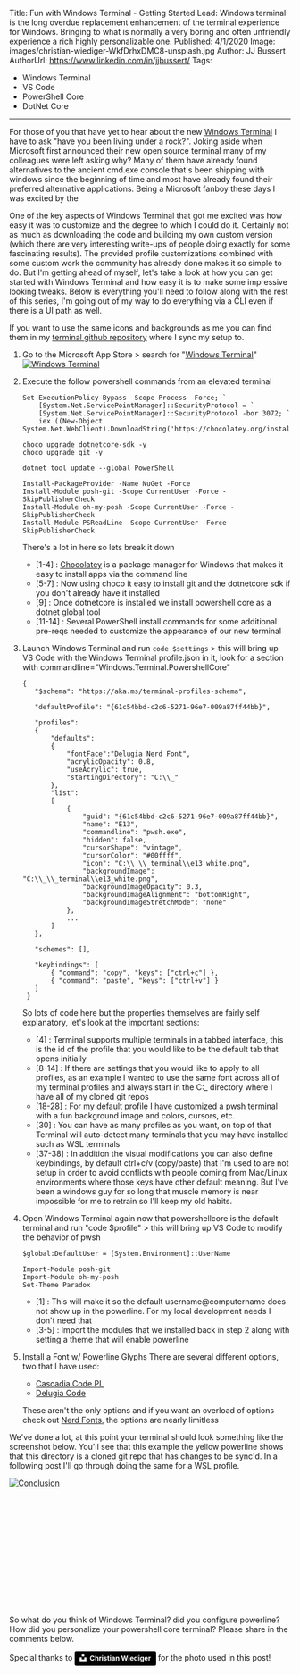 Title: Fun with Windows Terminal - Getting Started
Lead: Windows terminal is the long overdue replacement enhancement of the terminal experience for Windows. Bringing to what is normally a very boring and often unfriendly experience a rich highly personalizable one.
Published: 4/1/2020
Image: images/christian-wiediger-WkfDrhxDMC8-unsplash.jpg
Author: JJ Bussert
AuthorUrl: https://www.linkedin.com/in/jjbussert/
Tags:
 - Windows Terminal
 - VS Code
 - PowerShell Core
 - DotNet Core
---
For those of you that have yet to hear about the new [Windows Terminal](https://github.com/Microsoft/Terminal) I have to ask "have you been living under a rock?". Joking aside when Microsoft first announced their new open source terminal many of my colleagues were left asking why? Many of them have already found alternatives to the ancient cmd.exe console that's been shipping with windows since the beginning of time and most have already found their preferred alternative applications. Being a Microsoft fanboy these days I was excited by the 

One of the key aspects of Windows Terminal that got me excited was how easy it was to customize and the degree to which I could do it.  Certainly not as much as downloading the code and building my own custom version (which there are very interesting write-ups of people doing exactly for some fascinating results).  The provided profile customizations combined with some custom work the community has already done makes it so simple to do.  But I'm getting ahead of myself, let's take a look at how you can get started with Windows Terminal and how easy it is to make some impressive looking tweaks.  Below is everything you'll need to follow along with the rest of this series, I'm going out of my way to do everything via a CLI even if there is a UI path as well.

If you want to use the same icons and backgrounds as me you can find them in my [terminal github repository](https://github.com/JJBussert/terminal) where I sync my setup to.

1. Go to the Microsoft App Store > search for "[Windows Terminal](https://www.microsoft.com/en-us/p/windows-terminal-preview/9n0dx20hk701)"
    [![Windows Terminal](/images/posts/fun-with-windows-terminal/appstore-winterminal.png "Windows Terminal")](/images/posts/fun-with-windows-terminal/appstore-winterminal.png)    
    
2. Execute the follow powershell commands from an elevated terminal
    <pre class='language-powershell line-numbers'><code>Set-ExecutionPolicy Bypass -Scope Process -Force; `
       [System.Net.ServicePointManager]::SecurityProtocol = `
       [System.Net.ServicePointManager]::SecurityProtocol -bor 3072; `
       iex ((New-Object System.Net.WebClient).DownloadString('https://chocolatey.org/install.ps1'))

   choco upgrade dotnetcore-sdk -y
   choco upgrade git -y

   dotnet tool update --global PowerShell

   Install-PackageProvider -Name NuGet -Force
   Install-Module posh-git -Scope CurrentUser -Force -SkipPublisherCheck
   Install-Module oh-my-posh -Scope CurrentUser -Force -SkipPublisherCheck
   Install-Module PSReadLine -Scope CurrentUser -Force -SkipPublisherCheck</code></pre> 
    
    There's a lot in here so lets break it down
    * [1-4] : [Chocolatey](https://chocolatey.org/) is a package manager for Windows that makes it easy to install apps via the command line
    * [5-7] : Now using choco it easy to install git and the dotnetcore sdk if you don't already have it installed
    * [9] : Once dotnetcore is installed we install powershell core as a dotnet global tool
    * [11-14] : Several PowerShell install commands for some additional pre-reqs needed to customize the appearance of our new terminal

3. Launch Windows Terminal and run `code $settings` > this will bring up VS Code with the Windows Terminal profile.json in it, look for a section with commandline="Windows.Terminal.PowershellCore" 
    <pre class='language-json line-numbers'><code>{
      "$schema": "https://aka.ms/terminal-profiles-schema",

      "defaultProfile": "{61c54bbd-c2c6-5271-96e7-009a87ff44bb}",

      "profiles":
      {
          "defaults":
          {
              "fontFace":"Delugia Nerd Font",
              "acrylicOpacity": 0.8,
              "useAcrylic": true,
              "startingDirectory": "C:\\_"
          },
          "list":
          [
              {
                  "guid": "{61c54bbd-c2c6-5271-96e7-009a87ff44bb}",
                  "name": "E13",
                  "commandline": "pwsh.exe",
                  "hidden": false,
                  "cursorShape": "vintage",
                  "cursorColor": "#00ffff",
                  "icon": "C:\\_\\_terminal\\e13_white.png",
                  "backgroundImage": "C:\\_\\_terminal\\e13_white.png",
                  "backgroundImageOpacity": 0.3,
                  "backgroundImageAlignment": "bottomRight",
                  "backgroundImageStretchMode": "none"
              },
              ...
          ]
      },

      "schemes": [],

      "keybindings": [
          { "command": "copy", "keys": ["ctrl+c"] },
          { "command": "paste", "keys": ["ctrl+v"] }
      ]
    }</code></pre>

    So lots of code here but the properties themselves are fairly self explanatory, let's look at the important sections:
    * [4] : Terminal supports multiple terminals in a tabbed interface, this is the id of the profile that you would like to be the default tab that opens initially
    * [8-14] : If there are settings that you would like to apply to all profiles, as an example I wanted to use the same font across all of my terminal profiles and always start in the C:\_ directory where I have all of my cloned git repos
    * [18-28] : For my default profile I have customized a pwsh terminal with a fun background image and colors, cursors, etc.
    * [30] : You can have as many profiles as you want, on top of that Terminal will auto-detect many terminals that you may have installed such as WSL terminals
    * [37-38] : In addition the visual modifications you can also define keybindings, by default ctrl+c/v (copy/paste) that I'm used to are not setup in order to avoid conflicts with people coming from Mac/Linux environments where those keys have other default meaning.  But I've been a windows guy for so long that muscle memory is near impossible for me to retrain so I'll keep my old habits.

3. Open Windows Terminal again now that powershellcore is the default terminal and run "code $profile" > this will bring up VS Code to modify the behavior of pwsh
    <pre class='language-powershell line-numbers'><code>$global:DefaultUser = [System.Environment]::UserName
   
   Import-Module posh-git
   Import-Module oh-my-posh
   Set-Theme Paradox</code></pre>
   
    * [1] : This will make it so the default username@computername does not show up in the powerline.  For my local development needs I don't need that
    * [3-5] : Import the modules that we installed back in step 2 along with setting a theme that will enable powerline

4. Install a Font w/ Powerline Glyphs
    There are several different options, two that I have used:
    * [Cascadia Code PL](https://github.com/microsoft/cascadia-code/releases)
    * [Delugia Code](https://github.com/adam7/delugia-code/releases)

    These aren't the only options and if you want an overload of options check out [Nerd Fonts](https://www.nerdfonts.com/), the options are nearly limitless
    

We've done a lot, at this point your terminal should look something like the screenshot below.  You'll see that this example the yellow powerline shows that this directory is a cloned git repo that has changes to be sync'd.  In a following post I'll go through doing the same for a WSL profile.

<div style="padding-bottom: 200px">

[![Conclusion](/images/posts/fun-with-windows-terminal/conclusion.png "Conclusion")](/images/posts/fun-with-windows-terminal/conclusion.png)  

</div>

So what do you think of Windows Terminal? did you configure powerline? How did you personalize your powershell core terminal? Please share in the comments below.

Special thanks to <a style="background-color:black;color:white;text-decoration:none;padding:4px 6px;font-family:-apple-system, BlinkMacSystemFont, &quot;San Francisco&quot;, &quot;Helvetica Neue&quot;, Helvetica, Ubuntu, Roboto, Noto, &quot;Segoe UI&quot;, Arial, sans-serif;font-size:12px;font-weight:bold;line-height:1.2;display:inline-block;border-radius:3px" href="https://unsplash.com/@christianw?utm_medium=referral&amp;utm_campaign=photographer-credit&amp;utm_content=creditBadge" target="_blank" rel="noopener noreferrer" title="Download free do whatever you want high-resolution photos from Christian Wiediger"><span style="display:inline-block;padding:2px 3px"><svg xmlns="http://www.w3.org/2000/svg" style="height:12px;width:auto;position:relative;vertical-align:middle;top:-2px;fill:white" viewBox="0 0 32 32"><title>unsplash-logo</title><path d="M10 9V0h12v9H10zm12 5h10v18H0V14h10v9h12v-9z"></path></svg></span><span style="display:inline-block;padding:2px 3px">Christian Wiediger</span></a> for the photo used in this post!